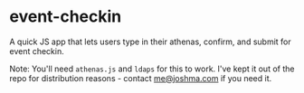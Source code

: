 event-checkin
=============

A quick JS app that lets users type in their athenas, confirm, and submit for
event checkin.

Note: You'll need `athenas.js` and `ldaps` for this to work. I've kept it out
of the repo for distribution reasons - contact me@joshma.com if you need it.
